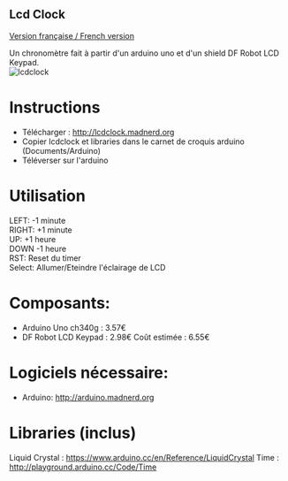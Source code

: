 Lcd Clock
----------

[Version française / French version](https://github.com/pigetArduino/lcdclock/blob/master/readme.fr.md)

Un chronomètre fait à partir d'un arduino uno et d'un shield DF Robot LCD Keypad.   
![lcdclock](https://github.com/pigetArduino/lcdclock/blob/master/doc/lcdclock.jpg)

# Instructions
* Télécharger : http://lcdclock.madnerd.org
* Copier lcdclock et libraries dans le carnet de croquis arduino (Documents/Arduino)
* Téléverser sur l'arduino

# Utilisation
LEFT: -1 minute   
RIGHT: +1 minute   
UP: +1 heure   
DOWN -1 heure   
RST: Reset du timer   
Select: Allumer/Eteindre l'éclairage de LCD   

# Composants:
  * Arduino Uno ch340g : 3.57€
  * DF Robot LCD Keypad : 2.98€
Coût estimée : 6.55€ 

# Logiciels nécessaire:
  * Arduino: http://arduino.madnerd.org

# Libraries (inclus)
Liquid Crystal : https://www.arduino.cc/en/Reference/LiquidCrystal
Time : http://playground.arduino.cc/Code/Time
